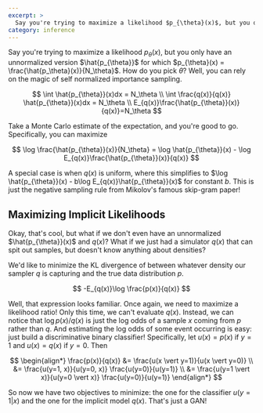 ```yaml
---
excerpt: >
  Say you're trying to maximize a likelihood $p_{\theta}(x)$, but you only have an unnormalized version $\hat{p_{\theta}}$ for which...
category: inference
---
```


Say you're trying to maximize a likelihood $p_{\theta}(x)$, but you only have an unnormalized version $\hat{p_{\theta}}$ for which $p_{\theta}(x) = \frac{\hat{p_\theta}(x)}{N_\theta}$. How do you pick $\theta$? Well, you can rely on the magic of self normalized importance sampling.

$$
\int \hat{p_{\theta}}(x)dx = N_\theta \\
\int \frac{q(x)}{q(x)} \hat{p_{\theta}}(x)dx = N_\theta \\
E_{q(x)}\frac{\hat{p_{\theta}}(x)}{q(x)}=N_\theta
$$


Take a Monte Carlo estimate of the expectation, and you're good to go. Specifically, you can maximize

$$
\log \frac{\hat{p_{\theta}}(x)}{N_\theta} = \log \hat{p_{\theta}}(x) - \log E_{q(x)}\frac{\hat{p_{\theta}}(x)}{q(x)}
$$

A special case is when $q(x)$ is uniform, where this simplifies to $\log \hat{p_{\theta}}(x) - b\log E_{q(x)}\hat{p_{\theta}}(x)$ for constant $b$. This is just the negative sampling rule from Mikolov's famous skip-gram paper!



## Maximizing Implicit Likelihoods

Okay, that's cool, but what if we don't even have an unnormalized $\hat{p_{\theta}}(x)$ and $q(x)$? What if we just had a simulator $q(x)$ that can spit out samples, but doesn't know anything about densities?

We'd like to minimize the KL divergence of between whatever density our sampler $q$ is capturing and the true data distribution $p$. 

$$
-E_{q(x)}\log \frac{p(x)}{q(x)}
$$

Well, that expression looks familiar. Once again, we need to maximize a likelihood ratio! Only this time, we can't evaluate $q(x)$. Instead, we can notice that $\log p(x)/q(x)$ is just the log odds of a sample $x$ coming from $p$ rather than $q$. And estimating the log odds of some event occurring is easy: just build a discriminative binary classifier! Specifically, let $u(x)=p(x)$ if $y=1$ and $u(x)=q(x)$ if $y=0$. Then

$$
\begin{align*}
\frac{p(x)}{q(x)} &= \frac{u(x \vert y=1)}{u(x \vert y=0)} \\
&= \frac{u(y=1, x)}{u(y=0, x)} \frac{u(y=0)}{u(y=1)} \\
&= \frac{u(y=1 \vert x)}{u(y=0 \vert x)} \frac{u(y=0)}{u(y=1)}
\end{align*}
$$

So now we have two objectives to minimize: the one for the classifier $u(y=1 \vert x)$ and the one for the implicit model $q(x)$.  That's just a GAN!
